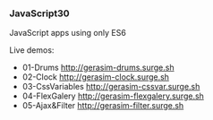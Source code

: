 ### JavaScript30
JavaScript apps using only ES6

Live demos:
- 01-Drums http://gerasim-drums.surge.sh
- 02-Clock http://gerasim-clock.surge.sh
- 03-CssVariables http://gerasim-cssvar.surge.sh
- 04-FlexGalery http://gerasim-flexgalery.surge.sh
- 05-Ajax&Filter http://gerasim-filter.surge.sh
